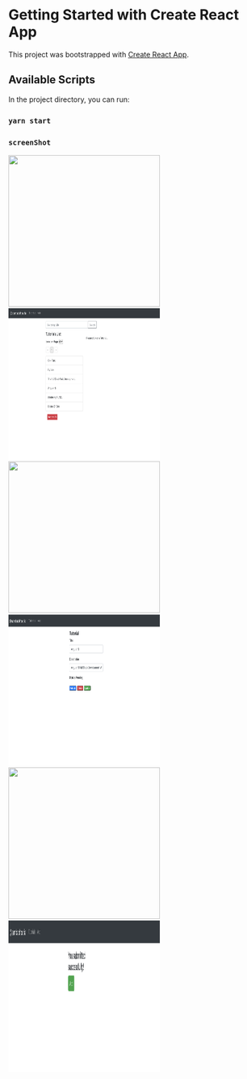 # Getting Started with Create React App

This project was bootstrapped with [Create React App](https://github.com/facebook/create-react-app).

## Available Scripts

In the project directory, you can run:

### `yarn start`

### `screenShot`
<img src="/client-side-pagination-hooks/src/assets/images/1.png" width="300" height="300"/><img src="src/assets/images/2.png" width="300" height="300"/>
<img src="/client-side-pagination-hooks/src/assets/images/3.png" width="300" height="300"/><img src="src/assets/images/4.png" width="300" height="300"/>
<img src="/client-side-pagination-hooks/src/assets/images/5.png" width="300" height="300"/><img src="src/assets/images/6.png" width="300" height="300"/>
